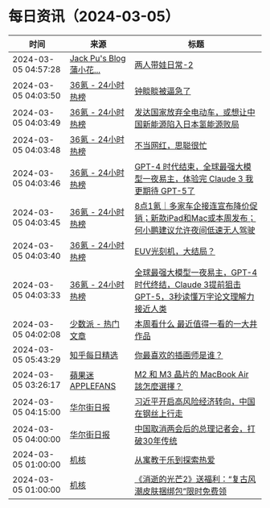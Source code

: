 ﻿# 每日资讯（2024-03-05）

|时间|来源|标题|
|---|---|---|
|2024-03-05 04:57:28|[Jack Pu's Blog 蒲小花...](https://www.jackpu.com/rss/)|[两人带娃日常-2](https://www.jackpu.com/liang-ren-dai-wa-ri-chang-2/)|
|2024-03-05 04:03:50|[36氪 - 24小时热榜](https://rss.mifaw.com/articles/5c8bb11a3c41f61efd36683e/5c91d2e23882afa09dff4901)|[钟睒睒被逼急了](https://36kr.com/p/2675122265110019)|
|2024-03-05 04:03:49|[36氪 - 24小时热榜](https://rss.mifaw.com/articles/5c8bb11a3c41f61efd36683e/5c91d2e23882afa09dff4901)|[发达国家放弃全电动车，或想让中国新能源陷入日本氢能源败局](https://36kr.com/p/2675043620189703)|
|2024-03-05 04:03:48|[36氪 - 24小时热榜](https://rss.mifaw.com/articles/5c8bb11a3c41f61efd36683e/5c91d2e23882afa09dff4901)|[不当网红，思聪很忙](https://36kr.com/p/2674690584917767)|
|2024-03-05 04:03:46|[36氪 - 24小时热榜](https://rss.mifaw.com/articles/5c8bb11a3c41f61efd36683e/5c91d2e23882afa09dff4901)|[GPT-4 时代结束，全球最强大模型一夜易主，体验完 Claude 3 我更期待 GPT-5了](https://36kr.com/p/2675892220245760)|
|2024-03-05 04:03:45|[36氪 - 24小时热榜](https://rss.mifaw.com/articles/5c8bb11a3c41f61efd36683e/5c91d2e23882afa09dff4901)|[8点1氪｜​多家车企接连宣布降价促销；新款iPad和Mac或本周发布；何小鹏建议允许夜间低速无人驾驶](https://36kr.com/p/2675919607887625)|
|2024-03-05 04:03:40|[36氪 - 24小时热榜](https://rss.mifaw.com/articles/5c8bb11a3c41f61efd36683e/5c91d2e23882afa09dff4901)|[EUV光刻机，大结局？](https://36kr.com/p/2674576823039493)|
|2024-03-05 04:03:33|[36氪 - 24小时热榜](https://rss.mifaw.com/articles/5c8bb11a3c41f61efd36683e/5c91d2e23882afa09dff4901)|[全球最强大模型一夜易主，GPT-4时代终结，Claude 3提前狙击GPT-5，3秒读懂万字论文理解力接近人类](https://36kr.com/p/2675503522641668)|
|2024-03-05 04:02:08|[少数派 - 热门文章](https://rss.mifaw.com/articles/5c8bb11a3c41f61efd36683e/5c92450e3882afa09dff5928)|[本周看什么 最近值得一看的一大井作品](https://sspai.com/post/86816)|
|2024-03-05 05:43:29|[知乎每日精选](https://www.zhihu.com/rss)|[你最喜欢的插画师是谁？](http://www.zhihu.com/question/491885658/answer/3205581687?utm_campaign=rss&utm_medium=rss&utm_source=rss&utm_content=title)|
|2024-03-05 03:26:17|[蘋果迷 APPLEFANS](https://applefans.today/feed/)|[M2 和 M3 晶片的 MacBook Air 該怎麼選擇？](https://applefans.today/2024-03-how-to-choose-m2-m3-macbook-air/)|
|2024-03-05 04:15:00|[华尔街日报](https://cn.wsj.com/zh-hans/rss)|[习近平开启高风险经济转向，中国在钢丝上行走](https://cn.wsj.com/articles/%E4%B8%AD%E5%9B%BD%E7%BB%8F%E6%B5%8E%E5%87%8F%E9%80%9F%E4%BD%86%E4%B8%8D%E8%83%BD%E5%81%9C%E6%BB%9E-%E7%8A%B9%E5%A6%82%E5%9C%A8%E9%92%A2%E4%B8%9D%E4%B8%8A%E6%B8%B8%E8%B5%B0-77a5f08f)|
|2024-03-05 04:00:00|[华尔街日报](https://cn.wsj.com/zh-hans/rss)|[中国取消两会后的总理记者会，打破30年传统](https://cn.wsj.com/articles/%E4%B8%AD%E5%9B%BD%E5%8F%96%E6%B6%88%E5%85%A8%E5%9B%BD%E4%BA%BA%E5%A4%A7%E4%BC%9A%E8%AE%AE%E9%97%AD%E5%B9%95%E5%90%8E%E7%9A%84%E6%80%BB%E7%90%86%E8%AE%B0%E8%80%85%E4%BC%9A-38d12235)|
|2024-03-05 01:00:00|[机核](https://www.gcores.com/rss)|[从寓教于乐到探索热爱](https://www.gcores.com/articles/178466)|
|2024-03-05 01:00:00|[机核](https://www.gcores.com/rss)|[《消逝的光芒2》送福利：“复古风潮皮肤捆绑包”限时免费领](https://www.gcores.com/articles/178454)|
